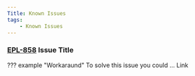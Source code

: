 ```yaml
---
Title: Known Issues
tags:
    - Known Issues
---
```



### [EPL-858]() Issue Title 
??? example "Workaraund"
    To solve this issue you could ... Link 

